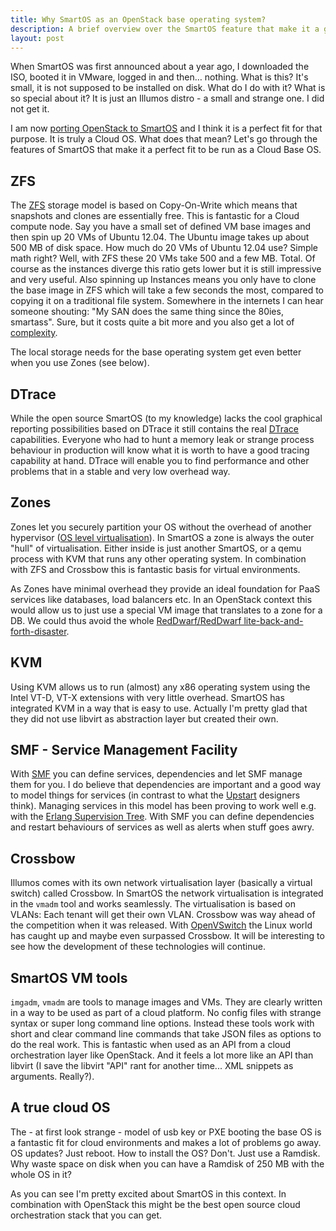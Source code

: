```yaml
---
title: Why SmartOS as an OpenStack base operating system?
description: A brief overview over the SmartOS feature that make it a good fit as an OpenStack base operating system
layout: post
---
```


When SmartOS was first announced about a year ago, I downloaded the ISO, booted it in VMware, logged in and then… nothing. What is this? It's small, it is not supposed to be installed on disk. What do I do with it? What is so special about it? It is just an Illumos distro - a small and strange one. I did not get it.

I am now [porting OpenStack to SmartOS](http://blog.hendrikvolkmer.de/2012/08/31/porting-openstack-to-smartos/) and I think it is a perfect fit for that purpose. It is truly a Cloud OS. What does that mean? Let's go through the features of SmartOS that make it a perfect fit to be run as a Cloud Base OS. 

## ZFS

The [ZFS](http://en.wikipedia.org/wiki/ZFS) storage model is based on Copy-On-Write which means that snapshots and clones are essentially free. This is fantastic for a Cloud compute node. Say you have a small set of defined VM base images and then spin up 20 VMs of Ubuntu 12.04. The Ubuntu image takes up about 500 MB of disk space. How much do 20 VMs of Ubuntu 12.04 use? Simple math right? Well, with ZFS these 20 VMs take 500 and a few MB. Total. Of course as the instances diverge this ratio gets lower but it is still impressive and very useful. Also spinning up Instances means you only have to clone the base image in ZFS which will take a few seconds the most, compared to copying it on a traditional file system. Somewhere in the internets I can hear someone shouting: "My SAN does the same thing since the 80ies, smartass". Sure, but it costs quite a bit more and you also get a lot of [complexity](http://radar.oreilly.com/2012/04/complexity-vs-simplicity.html).

The local storage needs for the base operating system get even better when you use Zones (see below).

## DTrace

While the open source SmartOS (to my knowledge) lacks the cool graphical reporting possibilities based on DTrace it still contains the real [DTrace](http://dtrace.org/blogs/about/) capabilities. Everyone who had to hunt a memory leak or strange process behaviour in production will know what it is worth to have a good tracing capability at hand. DTrace will enable you to find performance and other problems that in a stable and very low overhead way.

## Zones

Zones let you securely partition your OS without the overhead of another hypervisor ([OS level virtualisation](http://en.wikipedia.org/wiki/Operating_system-level_virtualization)). In SmartOS a zone is always the outer "hull" of virtualisation. Either inside is just another SmartOS, or a qemu process with KVM that runs any other operating system. In combination with ZFS and Crossbow this is fantastic basis for virtual environments.

As Zones have minimal overhead they provide an ideal foundation for PaaS services like databases, load balancers etc. In an OpenStack context this would allow us to just use a special VM image that translates to a zone for a DB. We could thus avoid the whole [RedDwarf/RedDwarf lite-back-and-forth-disaster](https://lists.launchpad.net/openstack/msg15314.html). 

## KVM

Using KVM allows us to run (almost) any x86 operating system using the Intel VT-D, VT-X extensions with very little overhead. SmartOS has integrated KVM in a way that is easy to use. Actually I'm pretty glad that they did not use libvirt as abstraction layer but created their own.

## SMF - Service Management Facility

With [SMF](http://en.wikipedia.org/wiki/Service_Management_Facility) you can define services, dependencies and let SMF manage them for you. I do believe that dependencies are important and a good way to model things for services (in contrast to what the  [Upstart](http://upstart.ubuntu.com/cookbook/#id74) designers think). Managing services in this model has been proving to work well e.g. with the [Erlang Supervision Tree](http://www.erlang.org/doc/design_principles/des_princ.html). With SMF you can define dependencies and restart behaviours of services as well as alerts when stuff goes awry.

## Crossbow

Illumos comes with its own network virtualisation layer (basically a virtual switch) called Crossbow. In SmartOS the network virtualisation is integrated in the `vmadm` tool and works seamlessly. The virtualisation is based on VLANs: Each tenant will get their own VLAN. Crossbow was way ahead of the competition when it was released. With [OpenVSwitch](http://openvswitch.org) the Linux world has caught up and maybe even surpassed Crossbow. It will be interesting to see how the development of these technologies will continue. 

## SmartOS VM tools

`imgadm`, `vmadm` are tools to manage images and VMs. They are clearly written in a way to be used as part of a cloud platform. No config files with strange syntax or super long command line options. Instead these tools work with short and clear command line commands that take JSON files as options to do the real work. This is fantastic when used as an API from a cloud orchestration layer like OpenStack. And it feels a lot more like an API than libvirt (I save the libvirt "API" rant for another time... XML snippets as arguments. Really?).

## A true cloud OS

The - at first look strange - model of usb key or PXE booting the base OS is a fantastic fit for cloud environments and makes a lot of problems go away. OS updates? Just reboot. How to install the OS? Don't. Just use a Ramdisk. Why waste space on disk when you can have a Ramdisk of 250 MB with the whole OS in it?

As you can see I'm pretty excited about SmartOS in this context. In combination with OpenStack this might be the best open source cloud orchestration stack that you can get.
